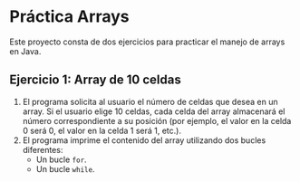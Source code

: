 # Práctica Arrays

Este proyecto consta de dos ejercicios para practicar el manejo de arrays en Java.

## Ejercicio 1: Array de 10 celdas

1. El programa solicita al usuario el número de celdas que desea en un array. Si el usuario elige 10 celdas, cada celda del array almacenará el número correspondiente a su posición (por ejemplo, el valor en la celda 0 será 0, el valor en la celda 1 será 1, etc.).
2. El programa imprime el contenido del array utilizando dos bucles diferentes:
   - Un bucle `for`.
   - Un bucle `while`.
